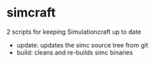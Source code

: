 # simcraft
2 scripts for keeping Simulationcraft up to date

 - update: updates the simc source tree from git
 - build: cleans and re-builds simc binaries

